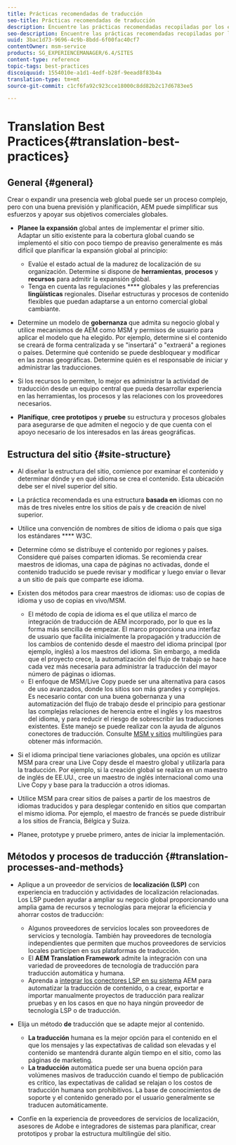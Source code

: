 ```yaml
---
title: Prácticas recomendadas de traducción
seo-title: Prácticas recomendadas de traducción
description: Encuentre las prácticas recomendadas recopiladas por los equipos de ingeniería y consultoría de Adobe para ayudarle en el uso inicial de los proyectos de traducción.
seo-description: Encuentre las prácticas recomendadas recopiladas por los equipos de ingeniería y consultoría de Adobe para ayudarle en el uso inicial de los proyectos de traducción.
uuid: 3bac1d73-9696-4c9b-8bdd-6f00fac40cf7
contentOwner: msm-service
products: SG_EXPERIENCEMANAGER/6.4/SITES
content-type: reference
topic-tags: best-practices
discoiquuid: 1554010e-a1d1-4edf-b28f-9eead8f83b4a
translation-type: tm+mt
source-git-commit: c1cf6fa92c923cce18000c8dd82b2c17d6783ee5

---
```



# Translation Best Practices{#translation-best-practices}

## General {#general}

Crear o expandir una presencia web global puede ser un proceso complejo, pero con una buena previsión y planificación, AEM puede simplificar sus esfuerzos y apoyar sus objetivos comerciales globales.

* **Planee la expansión** global antes de implementar el primer sitio. Adaptar un sitio existente para la cobertura global cuando se implementó el sitio con poco tiempo de preaviso generalmente es más difícil que planificar la expansión global al principio:

   * Evalúe el estado actual de la madurez de localización de su organización. Determine si dispone de **herramientas**, **procesos** y **recursos** para admitir la expansión global.
   * Tenga en cuenta las regulaciones **** globales y las preferencias **lingüísticas** regionales. Diseñar estructuras y procesos de contenido flexibles que puedan adaptarse a un entorno comercial global cambiante.

* Determine un modelo de **gobernanza** que admita su negocio global y utilice mecanismos de AEM como MSM y permisos de usuario para aplicar el modelo que ha elegido. Por ejemplo, determine si el contenido se creará de forma centralizada y se &quot;insertará&quot; o &quot;extraerá&quot; a regiones o países. Determine qué contenido se puede desbloquear y modificar en las zonas geográficas. Determine quién es el responsable de iniciar y administrar las traducciones.
* Si los recursos lo permiten, lo mejor es administrar la actividad de traducción desde un equipo central que pueda desarrollar experiencia en las herramientas, los procesos y las relaciones con los proveedores necesarios.
* **Planifique**, **cree prototipos** y **pruebe** su estructura y procesos globales para asegurarse de que admiten el negocio y de que cuenta con el apoyo necesario de los interesados en las áreas geográficas.

## Estructura del sitio  {#site-structure}

* Al diseñar la estructura del sitio, comience por examinar el contenido y determinar dónde y en qué idioma se crea el contenido. Esta ubicación debe ser el nivel superior del sitio.
* La práctica recomendada es una estructura **basada en** idiomas con no más de tres niveles entre los sitios de país y de creación de nivel superior.
* Utilice una convención de nombres de sitios de idioma o país que siga los estándares **** W3C.
* Determine cómo se distribuye el contenido por regiones y países. Considere qué países comparten idiomas. Se recomienda crear maestros de idiomas, una capa de páginas no activadas, donde el contenido traducido se puede revisar y modificar y luego enviar o llevar a un sitio de país que comparte ese idioma.
* Existen dos métodos para crear maestros de idiomas: uso de copias de idioma y uso de copias en vivo/MSM.

   * El método de copia de idioma es el que utiliza el marco de integración de traducción de AEM incorporado, por lo que es la forma más sencilla de empezar. El marco proporciona una interfaz de usuario que facilita inicialmente la propagación y traducción de los cambios de contenido desde el maestro del idioma principal (por ejemplo, inglés) a los maestros del idioma. Sin embargo, a medida que el proyecto crece, la automatización del flujo de trabajo se hace cada vez más necesaria para administrar la traducción del mayor número de páginas o idiomas.
   * El enfoque de MSM/Live Copy puede ser una alternativa para casos de uso avanzados, donde los sitios son más grandes y complejos. Es necesario contar con una buena gobernanza y una automatización del flujo de trabajo desde el principio para gestionar las complejas relaciones de herencia entre el inglés y los maestros del idioma, y para reducir el riesgo de sobrescribir las traducciones existentes. Este manejo se puede realizar con la ayuda de algunos conectores de traducción. Consulte [MSM y sitios](/help/sites-administering/msm-best-practices.md#msm-and-multilingual-websites) multilingües para obtener más información.

* Si el idioma principal tiene variaciones globales, una opción es utilizar MSM para crear una Live Copy desde el maestro global y utilizarla para la traducción. Por ejemplo, si la creación global se realiza en un maestro de inglés de EE.UU., cree un maestro de inglés internacional como una Live Copy y base para la traducción a otros idiomas.
* Utilice MSM para crear sitios de países a partir de los maestros de idiomas traducidos y para desplegar contenido en sitios que compartan el mismo idioma. Por ejemplo, el maestro de francés se puede distribuir a los sitios de Francia, Bélgica y Suiza.
* Planee, prototype y pruebe primero, antes de iniciar la implementación.

## Métodos y procesos de traducción {#translation-processes-and-methods}

* Aplique a un proveedor de servicios de **localización (LSP)** con experiencia en traducción y actividades de localización relacionadas. Los LSP pueden ayudar a ampliar su negocio global proporcionando una amplia gama de recursos y tecnologías para mejorar la eficiencia y ahorrar costos de traducción:

   * Algunos proveedores de servicios locales son proveedores de servicios y tecnología. También hay proveedores de tecnología independientes que permiten que muchos proveedores de servicios locales participen en sus plataformas de traducción.
   * El **AEM Translation Framework** admite la integración con una variedad de proveedores de tecnología de traducción para traducción automática y humana.
   * Aprenda a [integrar los conectores LSP en su sistema](/help/sites-administering/translation.md) AEM para automatizar la traducción de contenido, o a crear, exportar e importar manualmente proyectos de traducción para realizar pruebas y en los casos en que no haya ningún proveedor de tecnología LSP o de traducción.

* Elija un método **de** traducción que se adapte mejor al contenido.

   * **La traducción** humana es la mejor opción para el contenido en el que los mensajes y las expectativas de calidad son elevadas y el contenido se mantendrá durante algún tiempo en el sitio, como las páginas de marketing.
   * **La traducción** automática puede ser una buena opción para volúmenes masivos de traducción cuando el tiempo de publicación es crítico, las expectativas de calidad se relajan o los costos de traducción humana son prohibitivos. La base de conocimientos de soporte y el contenido generado por el usuario generalmente se traducen automáticamente.

* Confíe en la experiencia de proveedores de servicios de localización, asesores de Adobe e integradores de sistemas para planificar, crear prototipos y probar la estructura multilingüe del sitio.

